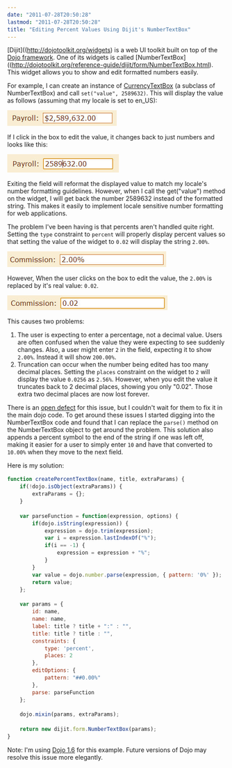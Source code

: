 ```yaml
---
date: "2011-07-28T20:50:28"
lastmod: "2011-07-28T20:50:28"
title: "Editing Percent Values Using Dijit's NumberTextBox"
---
```

[Dijit]((http://dojotoolkit.org/widgets) is a web UI toolkit built on top of the [Dojo framework](http://dojotoolkit.org/).
One of its widgets is called [NumberTextBox]((http://dojotoolkit.org/reference-guide/dijit/form/NumberTextBox.html).
This widget allows you to show and edit formatted numbers easily.

For example, I can create an instance of [CurrencyTextBox](http://dojotoolkit.org/reference-guide/dijit/form/CurrencyTextBox.html) (a subclass of NumberTextBox) and call `set("value", 2589632)`.
This will display the value as follows (assuming that my locale is set to en_US):

![$2,589,632.00](payroll-display.jpg)

If I click in the box to edit the value, it changes back to just numbers and looks like this:

![2589632.00](payroll-edit.jpg)

Exiting the field will reformat the displayed value to match my locale's number formatting guidelines.
However, when I call the get("value") method on the widget, I will get back the number 2589632 instead of the formatted string.
This makes it easily to implement locale sensitive number formatting for web applications.

The problem I've been having is that percents aren't handled quite right.
Setting the `type` constraint to `percent` will properly display percent values so that setting the value of the widget to `0.02` will display the string `2.00%`.

![2.00%](percent-display.jpg)

However, When the user clicks on the box to edit the value, the `2.00%` is replaced by it's real value: `0.02`.

![0.02](percent-edit.jpg)

This causes two problems:
1. The user is expecting to enter a percentage, not a decimal value.
   Users are often confused when the value they were expecting to see suddenly changes.
   Also, a user might enter `2` in the field, expecting it to show `2.00%`.
   Instead it will show `200.00%`.
2. Truncation can occur when the number being edited has too many decimal places.
   Setting the `places` constraint on the widget to `2` will display the value `0.0256` as `2.56%`.
   However, when you edit the value it truncates back to 2 decimal places, showing you only "0.02".
   Those extra two decimal places are now lost forever.

There is an [open defect](http://bugs.dojotoolkit.org/ticket/10582) for this issue, but I couldn't wait for them to fix it in the main dojo code.
To get around these issues I started digging into the NumberTextBox code and found that I can replace the `parse()` method on the NumberTextBox object to get around the problem.
This solution also appends a percent symbol to the end of the string if one was left off, making it easier for a user to simply enter `10` and have that converted to `10.00%` when they move to the next field.

Here is my solution:

``` javascript
function createPercentTextBox(name, title, extraParams) {
    if(!dojo.isObject(extraParams)) {
        extraParams = {};
    }

    var parseFunction = function(expression, options) {
        if(dojo.isString(expression)) {
            expression = dojo.trim(expression);
            var i = expression.lastIndexOf("%");
            if(i == -1) {
                expression = expression + "%";
            }
        }
        var value = dojo.number.parse(expression, { pattern: '0%' });
        return value;
    };

    var params = {
        id: name,
        name: name,
        label: title ? title + ":" : "",
        title: title ? title : "",
        constraints: {
            type: 'percent',
            places: 2
        },
        editOptions: {
            pattern: "##0.00%"
        },
        parse: parseFunction
    };

    dojo.mixin(params, extraParams);

    return new dijit.form.NumberTextBox(params);
}

```

Note: I'm using [Dojo 1.6](http://dojotoolkit.org/api/1.6/) for this example. Future versions of Dojo may resolve this issue more elegantly.
